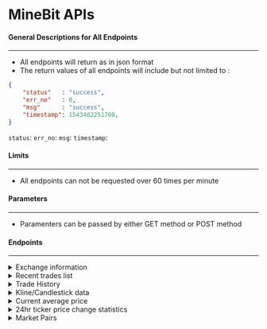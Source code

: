 # MineBit APIs

#### General Descriptions for All Endpoints
---
* All endpoints will return as in json format
* The return values of all endpoints will include but not limited to :
```json
{
    "status"   : "success",
    "err_no"   : 0,
    "msg"      : "success",
    "timestamp": 1543402251708,
}
```
```status```:
```err_no```:
```msg```:
```timestamp```:    


#### Limits
---
* All endpoints can not be requested over 60 times per minute

#### Parameters
---
* Paramenters can be passed by either GET method or POST method

#### Endpoints
---
<details><summary>Exchange information</summary>
<p>

</p>
</details>

<details><summary>Recent trades list</summary>
<p>

</p>
</details>

<details><summary>Trade History</summary>
<p>

</p>
</details>

<details><summary>Kline/Candlestick data</summary>
<p>

</p>
</details>

<details><summary>Current average price</summary>
<p>

</p>
</details>

<details><summary>24hr ticker price change statistics</summary>
<p>

</p>
</details>

<details><summary>Market Pairs</summary>
<p>

</p>
</details>
